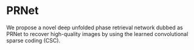 # PRNet
We propose a novel deep unfolded phase retrieval network dubbed as PRNet to recover high-quality images by using the learned convolutional sparse coding (CSC). 
